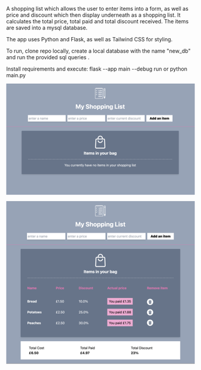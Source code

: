 A shopping list which allows the user to enter items into a form, as well as price and discount which then display underneath as a shopping list. 
It calculates the total price, total paid and total discount received. The items are saved into a mysql database.

The app uses Python and Flask, as well as Tailwind CSS for styling.

To run, clone repo locally, create a local database with the name "new_db" and run the provided sql queries . 

Install requirements and execute:
flask --app main --debug run
or
python main.py


![alt text](static/image-3.png)

![alt text](static/image-2.png)